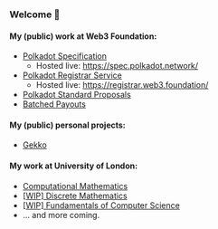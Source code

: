 ### Welcome 👋

#### My (public) work at Web3 Foundation:
* [Polkadot Specification](https://github.com/w3f/polkadot-spec)
	* Hosted live: https://spec.polkadot.network/
* [Polkadot Registrar Service](https://github.com/w3f/polkadot-registrar-challenger)
	* Hosted live: https://registrar.web3.foundation/
* [Polkadot Standard Proposals](https://github.com/w3f/PSPs)
* [Batched Payouts](https://github.com/w3f/csv-payouts)

#### My (public) personal projects:
* [Gekko](https://github.com/lamafab/gekko)

#### My work at University of London:
* [Computational Mathematics](https://github.com/world-class/notes/tree/master/level-4/computational-mathematics/student-notes/fabio-lama)
* [[WIP] Discrete Mathematics](https://github.com/world-class/notes/pull/22)
* [[WIP] Fundamentals of Computer Science](https://github.com/world-class/notes/pull/23)
* ... and more coming.
